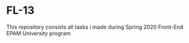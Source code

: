 # FL-13


This repository consists all tasks i made during Spring 2020 Front-End EPAM University program
